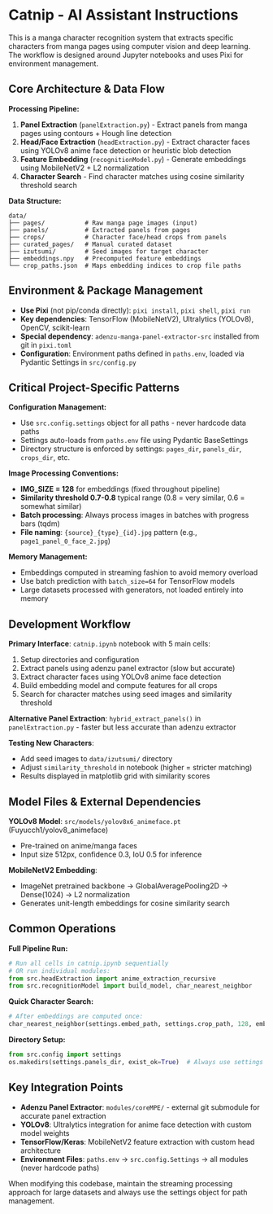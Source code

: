 # Catnip - AI Assistant Instructions

This is a manga character recognition system that extracts specific characters from manga pages using computer vision and deep learning. The workflow is designed around Jupyter notebooks and uses Pixi for environment management.

## Core Architecture & Data Flow

**Processing Pipeline:**
1. **Panel Extraction** (`panelExtraction.py`) - Extract panels from manga pages using contours + Hough line detection
2. **Head/Face Extraction** (`headExtraction.py`) - Extract character faces using YOLOv8 anime face detection or heuristic blob detection
3. **Feature Embedding** (`recognitionModel.py`) - Generate embeddings using MobileNetV2 + L2 normalization
4. **Character Search** - Find character matches using cosine similarity threshold search

**Data Structure:**
```
data/
├── pages/           # Raw manga page images (input)
├── panels/          # Extracted panels from pages
├── crops/           # Character face/head crops from panels
├── curated_pages/   # Manual curated dataset
├── izutsumi/        # Seed images for target character
├── embeddings.npy   # Precomputed feature embeddings
└── crop_paths.json  # Maps embedding indices to crop file paths
```

## Environment & Package Management

- **Use Pixi** (not pip/conda directly): `pixi install`, `pixi shell`, `pixi run`
- **Key dependencies**: TensorFlow (MobileNetV2), Ultralytics (YOLOv8), OpenCV, scikit-learn
- **Special dependency**: `adenzu-manga-panel-extractor-src` installed from git in `pixi.toml`
- **Configuration**: Environment paths defined in `paths.env`, loaded via Pydantic Settings in `src/config.py`

## Critical Project-Specific Patterns

**Configuration Management:**
- Use `src.config.settings` object for all paths - never hardcode data paths
- Settings auto-loads from `paths.env` file using Pydantic BaseSettings
- Directory structure is enforced by settings: `pages_dir`, `panels_dir`, `crops_dir`, etc.

**Image Processing Conventions:**
- **IMG_SIZE = 128** for embeddings (fixed throughout pipeline)
- **Similarity threshold 0.7-0.8** typical range (0.8 = very similar, 0.6 = somewhat similar)
- **Batch processing**: Always process images in batches with progress bars (tqdm)
- **File naming**: `{source}_{type}_{id}.jpg` pattern (e.g., `page1_panel_0_face_2.jpg`)

**Memory Management:**
- Embeddings computed in streaming fashion to avoid memory overload
- Use batch prediction with `batch_size=64` for TensorFlow models
- Large datasets processed with generators, not loaded entirely into memory

## Development Workflow

**Primary Interface**: `catnip.ipynb` notebook with 5 main cells:
1. Setup directories and configuration
2. Extract panels using adenzu panel extractor (slow but accurate)
3. Extract character faces using YOLOv8 anime face detection
4. Build embedding model and compute features for all crops
5. Search for character matches using seed images and similarity threshold

**Alternative Panel Extraction**: `hybrid_extract_panels()` in `panelExtraction.py` - faster but less accurate than adenzu extractor

**Testing New Characters**: 
- Add seed images to `data/izutsumi/` directory
- Adjust `similarity_threshold` in notebook (higher = stricter matching)
- Results displayed in matplotlib grid with similarity scores

## Model Files & External Dependencies

**YOLOv8 Model**: `src/models/yolov8x6_animeface.pt` (Fuyucch1/yolov8_animeface)
- Pre-trained on anime/manga faces
- Input size 512px, confidence 0.3, IoU 0.5 for inference

**MobileNetV2 Embedding**: 
- ImageNet pretrained backbone → GlobalAveragePooling2D → Dense(1024) → L2 normalization
- Generates unit-length embeddings for cosine similarity search

## Common Operations

**Full Pipeline Run:**
```python
# Run all cells in catnip.ipynb sequentially
# OR run individual modules:
from src.headExtraction import anime_extraction_recursive
from src.recognitionModel import build_model, char_nearest_neighbor
```

**Quick Character Search:**
```python
# After embeddings are computed once:
char_nearest_neighbor(settings.embed_path, settings.crop_path, 128, embed_model, seed_paths, similarity_threshold=0.8)
```

**Directory Setup:**
```python
from src.config import settings
os.makedirs(settings.panels_dir, exist_ok=True)  # Always use settings paths
```

## Key Integration Points

- **Adenzu Panel Extractor**: `modules/coreMPE/` - external git submodule for accurate panel extraction
- **YOLOv8**: Ultralytics integration for anime face detection with custom model weights
- **TensorFlow/Keras**: MobileNetV2 feature extraction with custom head architecture
- **Environment Files**: `paths.env` → `src.config.Settings` → all modules (never hardcode paths)

When modifying this codebase, maintain the streaming processing approach for large datasets and always use the settings object for path management.